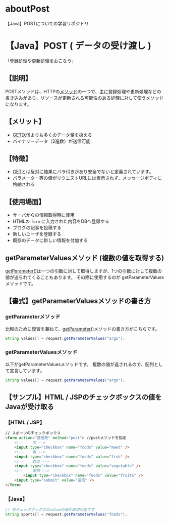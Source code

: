 # aboutPost
【Java】POSTについての学習リポジトリ
<!-- タイトルを記述 -->
#  【Java】POST ( データの受け渡し )

「登録処理や更新処理をおこなう」

<!--  上記の詳しい説明 -->
## 【説明】
POSTメソッドは、HTTPの[メソッド]の一つで、主に登録処理や更新処理などの書き込みがあり、リソースが更新される可能性のある処理に対して使うメソッドになります。

<!-- メリット「使うことのメリット」 -->
## 【メリット】

- [GET]送信よりも多くのデータ量を扱える
- バイナリーデータ（2進数）が送信可能

<!-- 特徴「特筆すべき所」 -->
## 【特徴】

- [GET]とは反対に結果にバラ付きがあり安全でないと定義されています。
- パラメーター等の値がリクエストURLには表示されず、メッセージボディに格納される


<!-- 使用場面 「いつつかうか？」「どこで、つかうか？」-->
## 【使用場面】

- サーバからの情報取得時に使用
- HTMLの `form` に入力された内容をDBへ登録する
- ブログの記事を投稿する
- 新しいユーザを登録する
- 既存のデータに新しい情報を付加する


<!-- ここから 各キャプチャー↓↓↓↓↓↓↓↓↓↓↓↓↓↓ -->
<!-- サンプルコード、サブセクションを記述↓↓↓↓↓ -->

<!-- ここから キャプチャー -+-+-+-+-+-+-+ -->
<!-- キャプチャータイトル -->
## getParameterValuesメソッド (複数の値を取得する)

[getParameter()]は一つの引数に対して取得しますが、1つの引数に対して複数の値が送られてくることもあります。
その際に使用するのが getParameterValues メソッドです。

## 【書式】getParameterValuesメソッドの書き方

### getParameterメソッド
比較のために復習を兼ねて、[getParameter()]メソッドの書き方がこちらです。

```java
String values[] = request.getParameterValues("args");
```

### getParameterValuesメソッド
以下がgetParameterValuesメソッドです。
複数の値が返されるので、配列として宣言しています。

```java
String values[] = request.getParameterValues("args");
```


<!-- ここまで  キャプチャー -+-+-+-+-+-+-+ -->

## 【サンプル】HTML / JSPのチェックボックスの値をJavaが受け取る

### 【HTML / JSP】

```html
// スポーツのチェックボックス
<form action="送信先" method="post"> //postメソッドを指定
    <!-- 	肉 -->
    <input type="checkbox" name="foods" value="meet" /> 
    <!-- 	魚 -->
    <input type="checkbox" name="foods" value="fish" />
    <!-- 	野菜 -->
    <input type="checkbox" name="foods" value="vegetable" />
    <!-- 	果物 -->
		<input type="checkbox" name="foods" value="fruits" />
    <input type="submit" value="送信" />
</form>
```
### 【Java】

```java
// 各チェックボックスのvalueの値が取得可能です
String sports[] = request.getParameterValues("foods");
```


<!-- サンプルコードや、サブセクションを記述↑↑↑↑↑ -->
<!-- ここまで 各キャプチャー↑↑↑↑↑↑↑↑↑↑↑↑↑↑↑ -->




<!-- 参考にした資料のリンクを貼る -->

<!-- 以下ショートリンク↓↓↓↓↓↓↓↓↓↓↓↓↓↓↓↓↓↓ -->

[Progate]:https://prog-8.com/
[ドットインストール]:https://dotinstall.com/

[abstract修飾子]:https://qiita.com/takahirocook/items/9fa0e1cbb8a4dd4e1ff4
[abstract]:https://qiita.com/takahirocook/items/9fa0e1cbb8a4dd4e1ff4
[import]:https://qiita.com/takahirocook/items/59a8a09cab6a98d3bca2
[this]:https://qiita.com/takahirocook/items/d251ec4693c68f6b9538
[super]:https://qiita.com/takahirocook/items/75a07131e7e791c8442c
[final]:https://qiita.com/takahirocook/items/5e0916d9bf28bcf68d0c
[final修飾子]:https://qiita.com/takahirocook/items/5e0916d9bf28bcf68d0c
[List]:https://qiita.com/takahirocook/items/4d622fc6f271569783b5
[length]:https://qiita.com/takahirocook/items/16a123fb73b30869053b
[list]:https://qiita.com/takahirocook/items/4d622fc6f271569783b5
[Map]:https://qiita.com/takahirocook/items/49f46151ecb5e332db32
[map]:https://qiita.com/takahirocook/items/49f46151ecb5e332db32
[set]:https://qiita.com/takahirocook/items/d498329cd26e1500f476
[Set]:https://qiita.com/takahirocook/items/d498329cd26e1500f476
[Date]:https://qiita.com/takahirocook/items/a760e20ef2d9aa5c08fc
[SimpleDateFormat]:https://qiita.com/takahirocook/items/aa857c8f2153193095e4
[Time]:https://qiita.com/takahirocook/items/9caef0bb2409caedba55
[Calendar]:https://qiita.com/takahirocook/items/204dd7331db777eb6f3b
[mainメソッド]:https://qiita.com/takahirocook/items/f4635915337303de338c
[printf()メソッド]:https://qiita.com/takahirocook/items/06d525be63eccd99ed49
[printf()関数]:https://qiita.com/takahirocook/items/06d525be63eccd99ed49
[this]:https://qiita.com/takahirocook/items/d251ec4693c68f6b9538
[getter・setter]:https://qiita.com/takahirocook/items/27828bc8477735612021
[setter]:https://qiita.com/takahirocook/items/27828bc8477735612021
[getter]:https://qiita.com/takahirocook/items/27828bc8477735612021
[new演算子]:https://qiita.com/takahirocook/items/00f9f97592bf50831d39
[new]:https://qiita.com/takahirocook/items/00f9f97592bf50831d39
[static修飾子]:https://qiita.com/takahirocook/items/cf527f85d17a5af86735
[static]:https://qiita.com/takahirocook/items/cf527f85d17a5af86735
[web.xml]:https://qiita.com/takahirocook/items/d41a92bd36807d456f82
[GET]:https://qiita.com/takahirocook/items/8080a478439f6043b2c1
[GETメソッド]:https://qiita.com/takahirocook/items/8080a478439f6043b2c1
[getParameter()]:https://qiita.com/takahirocook/items/8080a478439f6043b2c1
[getParameter]:https://qiita.com/takahirocook/items/8080a478439f6043b2c1
[getParameterメソッド]:(https://qiita.com/takahirocook/items/8080a478439f6043b2c1)
[getParameterValues]:https://qiita.com/takahirocook/items/7a071493ae73cc4749e1
[getParameterValuesメソッド]:https://qiita.com/takahirocook/items/7a071493ae73cc4749e1
[POST]:https://qiita.com/takahirocook/items/7a071493ae73cc4749e1
[POSTメソッド]:https://qiita.com/takahirocook/items/7a071493ae73cc4749e1



<!-- あ行 -->
[オブジェクト指向]:https://qiita.com/takahirocook/items/041ba7a096b71ab8ffd4
[継承]:https://qiita.com/takahirocook/items/6c84ea66a6e2ad536a37
[オーバーライド]:https://qiita.com/takahirocook/items/09dd8e5f56d6617ce45a
[オーバーロード]:https://qiita.com/takahirocook/items/b937c3c07126fe7e02a4
[インスタンス]:https://qiita.com/takahirocook/items/ec01cdcbb440cf0d1cc4
[インスタンス化]:https://qiita.com/takahirocook/items/ec01cdcbb440cf0d1cc4
[アクセス修飾子]:https://qiita.com/takahirocook/items/e51b0b9d37d95ad587fe
[インスタンス化]:https://qiita.com/takahirocook/items/cf527f85d17a5af86735
[インスタンス変数]:https://qiita.com/takahirocook/items/cf527f85d17a5af86735
[インターフェイス]:https://qiita.com/takahirocook/items/ca84be8dfef664b19194
[インターフェース]:https://qiita.com/takahirocook/items/ca84be8dfef664b19194
[インポート]:https://qiita.com/takahirocook/items/59a8a09cab6a98d3bca2
[インデックス]:https://qiita.com/takahirocook/items/16a123fb73b30869053b
<!-- か行 -->
[拡張for文]:https://qiita.com/takahirocook/items/470b2858de1a4f99b334
[クラスメソッド]:https://qiita.com/takahirocook/items/cf527f85d17a5af86735
[クラスフィールド]:https://qiita.com/takahirocook/items/cf527f85d17a5af86735
[クラス変数]:https://qiita.com/takahirocook/items/cf527f85d17a5af86735
[カプセル化]:https://qiita.com/takahirocook/items/e469a7c0539a0012868e
[クラス]:https://qiita.com/takahirocook/items/50cbbdca8e21539170e9
[コンストラクタ]:https://qiita.com/takahirocook/items/fa1822f2f22c3786593e
<!-- さ行 -->
[書式指定子]:https://qiita.com/takahirocook/items/06d525be63eccd99ed49
[静的メソッド]:https://qiita.com/takahirocook/items/cf527f85d17a5af86735
[静的変数]:https://qiita.com/takahirocook/items/cf527f85d17a5af86735
[静的メソッド]:https://qiita.com/takahirocook/items/cf527f85d17a5af86735
[スーパークラス]:https://qiita.com/takahirocook/items/75a07131e7e791c8442c
<!-- た行 -->
[定数]:https://qiita.com/takahirocook/items/5e0916d9bf28bcf68d0c
[抽象クラス]:https://qiita.com/takahirocook/items/9fa0e1cbb8a4dd4e1ff4
[抽象メソッド]:https://qiita.com/takahirocook/items/9fa0e1cbb8a4dd4e1ff4
[動的メソッド]:https://qiita.com/takahirocook/items/cf527f85d17a5af86735
<!-- な行 -->
[日時の文字列操作]:https://qiita.com/takahirocook/items/aa857c8f2153193095e4
<!-- は行 -->
[パッケージ]:https://qiita.com/takahirocook/items/39b58d17abcb159ef5c1
[引数]:https://qiita.com/takahirocook/items/5e5b0ba79e869f4a592e
[配列]:https://qiita.com/takahirocook/items/16a123fb73b30869053b
[配列操作]:https://qiita.com/takahirocook/items/16a123fb73b30869053b
[日付操作]:https://qiita.com/takahirocook/items/9caef0bb2409caedba55
[フィールド]:https://qiita.com/takahirocook/items/28df75a133049a74ece1
[フィールド変数]:https://qiita.com/takahirocook/items/28df75a133049a74ece1
[インスタンスフィールド]:https://qiita.com/takahirocook/items/cf527f85d17a5af86735
<!-- ま行 -->
[戻り値]:https://qiita.com/takahirocook/items/3b6fa670a1d6dd4a9386
[メソッド]:https://qiita.com/takahirocook/items/5bfe43576d87a2a4006c
[メソッドの呼び出し]:https://qiita.com/takahirocook/items/f4635915337303de338c
<!-- や行 -->
<!-- ら行 -->
<!-- わ行 -->
